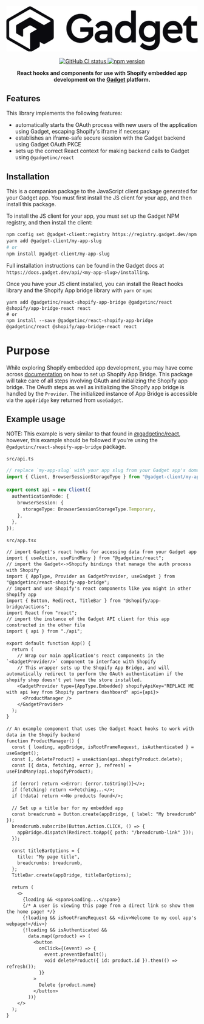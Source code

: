 <div align="center">
  <p>
    <img alt="Gadget logo" src="https://raw.githubusercontent.com/gadget-inc/js-clients/main/docs/assets/gadget-logo.png" />
  </p>
  <p>
    <a href="">
      <img alt="GitHub CI status" src="https://badgen.net/github/checks/gadget-inc/js-clients/main/Test?label=CI" />
    </a>
    <a href="https://www.npmjs.com/package/@gadgetinc/react-shopify-app-bridge">
      <img alt="npm version" src="https://badgen.net/npm/dw/@gadgetinc/react-shopify-app-bridge?color=4148f2" />
    </a>
  </p>
  <p>
    <strong>
      React hooks and components for use with Shopify embedded app development on the <a href="https://gadget.dev">Gadget</a> platform.
    </strong>
  </p>
</div>

## Features

This library implements the following features:

- automatically starts the OAuth process with new users of the application using Gadget, escaping Shopify's iframe if necessary
- establishes an iframe-safe secure session with the Gadget backend using Gadget OAuth PKCE
- sets up the correct React context for making backend calls to Gadget using `@gadgetinc/react`

## Installation

This is a companion package to the JavaScript client package generated for your Gadget app. You must first install the JS client for your app, and then install this package.

To install the JS client for your app, you must set up the Gadget NPM registry, and then install the client:

```bash
npm config set @gadget-client:registry https://registry.gadget.dev/npm
yarn add @gadget-client/my-app-slug
# or
npm install @gadget-client/my-app-slug
```

Full installation instructions can be found in the Gadget docs at `https://docs.gadget.dev/api/<my-app-slug>/installing`.

Once you have your JS client installed, you can install the React hooks library and the Shopify App bridge library with `yarn` or `npm`:

```
yarn add @gadgetinc/react-shopify-app-bridge @gadgetinc/react @shopify/app-bridge-react react
# or
npm install --save @gadgetinc/react-shopify-app-bridge @gadgetinc/react @shopify/app-bridge-react react
```

# Purpose

While exploring Shopify embedded app development, you may have come across [documentation](https://shopify.dev/apps/tools/app-bridge/getting-started) on how to set up Shopify App Bridge. This package will take care of all steps involving OAuth and initializing the Shopify app bridge. The OAuth steps as well as initializing the Shopify app bridge is handled by the `Provider`. The initialized instance of App Bridge is accessible via the `appBridge` key returned from `useGadget`.

## Example usage

NOTE: This example is very similar to that found in [@gadgetinc/react](https://github.com/gadget-inc/js-clients/tree/main/packages/react), however, this example should be followed if you're using the `@gadgetinc/react-shopify-app-bridge` package.

`src/api.ts`

```typescript
// replace `my-app-slug` with your app slug from your Gadget app's domain
import { Client, BrowserSessionStorageType } from "@gadget-client/my-app-slug";

export const api = new Client({
  authenticationMode: {
    browserSession: {
      storageType: BrowserSessionStorageType.Temporary,
    },
  },
});
```

`src/app.tsx`

```tsx
// import Gadget's react hooks for accessing data from your Gadget app
import { useAction, useFindMany } from "@gadgetinc/react";
// import the Gadget<->Shopify bindings that manage the auth process with Shopify
import { AppType, Provider as GadgetProvider, useGadget } from "@gadgetinc/react-shopify-app-bridge";
// import and use Shopify's react components like you might in other Shopify app
import { Button, Redirect, TitleBar } from "@shopify/app-bridge/actions";
import React from "react";
// import the instance of the Gadget API client for this app constructed in the other file
import { api } from "./api";

export default function App() {
  return (
    // Wrap our main application's react components in the `<GadgetProvider/>` component to interface with Shopify
    // This wrapper sets up the Shopify App Bridge, and will automatically redirect to perform the OAuth authentication if the shopify shop doesn't yet have the store installed.
    <GadgetProvider type={AppType.Embedded} shopifyApiKey="REPLACE ME with api key from Shopify partners dashboard" api={api}>
      <ProductManager />
    </GadgetProvider>
  );
}

// An example component that uses the Gadget React hooks to work with data in the Shopify backend
function ProductManager() {
  const { loading, appBridge, isRootFrameRequest, isAuthenticated } = useGadget();
  const [, deleteProduct] = useAction(api.shopifyProduct.delete);
  const [{ data, fetching, error }, refresh] = useFindMany(api.shopifyProduct);

  if (error) return <>Error: {error.toString()}</>;
  if (fetching) return <>Fetching...</>;
  if (!data) return <>No products found</>;

  // Set up a title bar for my embedded app
  const breadcrumb = Button.create(appBridge, { label: "My breadcrumb" });
  breadcrumb.subscribe(Button.Action.CLICK, () => {
    appBridge.dispatch(Redirect.toApp({ path: "/breadcrumb-link" }));
  });

  const titleBarOptions = {
    title: "My page title",
    breadcrumbs: breadcrumb,
  };
  TitleBar.create(appBridge, titleBarOptions);

  return (
    <>
      {loading && <span>Loading...</span>}
      {/* A user is viewing this page from a direct link so show them the home page! */}
      {!loading && isRootFrameRequest && <div>Welcome to my cool app's webpage!</div>}
      {!loading && isAuthenticated &&
        data.map((product) => (
          <button
            onClick={(event) => {
              event.preventDefault();
              void deleteProduct({ id: product.id }).then(() => refresh());
            }}
          >
            Delete {product.name}
          </button>
        ))}
    </>
  );
}
```
